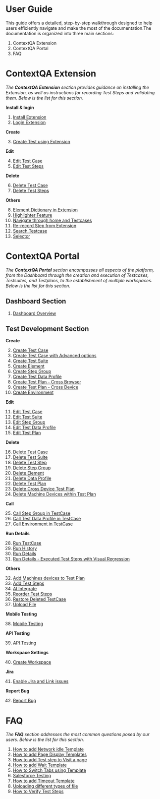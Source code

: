 
# **User Guide**

This guide offers a detailed, step-by-step walkthrough designed to help users efficiently navigate and make the most of the documentation.The documentation is organized into three main sections:

1. ContextQA Extension
2. ContextQA Portal 
3. FAQ


# **ContextQA Extension** 
    
*The **ContextQA Extension** section provides guidance on installing the Extension, as well as instructions for recording Test Steps and validating them. Below is the list for this section.*


**Install & login**  
    
1. [Install Extension](./../02-ContextQA-Extension/01-Install-&-Login/1.1-install-chrome-extension.md)
2. [Login Extension](./../02-ContextQA-Extension/01-Install-&-Login/1.2-login-chrome-extension.md) 

**Create**  
    
3. [Create Test using Extension](./../02-ContextQA-Extension/02-Create/2.1-create-a-test-case-in-chrome-extension.md)

**Edit**  
    
4. [Edit Test Case](./../02-ContextQA-Extension/03-Edit/3.1-edit-test-case.md)
5. [Edit Test Steps](./../02-ContextQA-Extension/03-Edit/3.2-edit-test-steps.md)

**Delete**  
   
6. [Delete Test Case](./../02-ContextQA-Extension/04-Delete/4.1-delete-test-case.md)
7. [Delete Test Steps](./../02-ContextQA-Extension/04-Delete/4.2-delete-test-steps.md)

**Others**  
   
8. [Element Dictionary in Extension](./../02-ContextQA-Extension/05-Others/Element-Directory-in-Extension.md)  
9. [Highlighter Feature](./../02-ContextQA-Extension/05-Others/highlighter-feature.md)  
10. [Navigate through home and Testcases](./../02-ContextQA-Extension/05-Others/navigate-through-home-and-testcases-in-the-contextqa-extension.md)  
11. [Re-record Step from Extension](./../02-ContextQA-Extension/05-Others/re-record-step-from-extension.md)  
12. [Search Testcase](./../02-ContextQA-Extension/05-Others/search-test-case.md)  
13. [Selector](./../02-ContextQA-Extension/05-Others/selector.md)  


# **ContextQA Portal**

*The **ContextQA Portal** section encompasses all aspects of the platform, from the Dashboard through the creation and execution of Testcases, Testsuites, and Testplans, to the establishment of multiple workspaces. Below is the list for this section.*


## **Dashboard Section**  

1. [Dashboard Overview](./../03-ContextQA-Portal/01-Dashboard-section/1.1-Dashboard-Overview.md)  

## **Test Development Section**  
    
**Create**  

2. [Create Test Case](./../02-Test-Development-Section/01-Create/1.1-create-test-case.md)  
3. [Create Test Case with Advanced options](./../02-Test-Development-Section/01-Create/1.2-create-test-case-with-advanced-options.md)  
4. [Create Test Suite](./../02-Test-Development-Section/01-Create/1.3-create-test-suite.md)  
5. [Create Element](./../02-Test-Development-Section/01-Create/1.4-create-element.md)  
6. [Create Step Group](./../02-Test-Development-Section/01-Create/1.5-Create-step-group.md)  
7. [Create Test Data Profile](./../02-Test-Development-Section/01-Create/1.6-create-test-data-profile.md)  
8. [Create Test Plan - Cross Browser](./../02-Test-Development-Section/01-Create/1.7-create-test-plan-Cross_browser.md)  
9. [Create Test Plan - Cross Device](./../02-Test-Development-Section/01-Create/1.8-create-test-plan-cross-device.md)  
10. [Create Environment](./../02-Test-Development-Section/01-Create/1.9-create-environment.md)  

**Edit**  

11. [Edit Test Case](./../02-Test-Development-Section/02-Edit/2.1-edit-test-case.md)  
12. [Edit Test Suite](./../02-Test-Development-Section/02-Edit/2.2-edit-test-suite.md) 
13. [Edit Step Group](./../02-Test-Development-Section/02-Edit/2.3-edit-step-group.md)   
14. [Edit Test Data Profile](./../02-Test-Development-Section/02-Edit/2.4-edit-test-data-profile.md)  
15. [Edit Test Plan](./../02-Test-Development-Section/02-Edit/2.5-edit-test-plan.md)  

**Delete** 

16. [Delete Test Case](./../02-Test-Development-Section/03-Delete/3.1-delete-test-case.md)  
17. [Delete Test Suite](./../02-Test-Development-Section/03-Delete/3.2-delete-test-suite.md)  
18. [Delete Test Step](./../02-Test-Development-Section/03-Delete/3.3-delete-test-step.md)  
19. [Delete Step Group](./../02-Test-Development-Section/03-Delete/3.4-delete-step-group.md)  
20. [Delete Element](./../02-Test-Development-Section/03-Delete/3.5-delete-element.md)  
21. [Delete Data Profile](./../02-Test-Development-Section/03-Delete/3.6-delete-data-profile.md)  
22. [Delete Test Plan](./../02-Test-Development-Section/03-Delete/3.7-delete-test-plan.md)  
23. [Delete Cross Device Test Plan](./../02-Test-Development-Section/03-Delete/3.8-delete-cross-device-test-plan.md)  
24. [Delete Machine Devices within Test Plan](./../02-Test-Development-Section/03-Delete/3.9-delete-machine-devices-within-test-plan.md)  



**Call**  

25. [Call Step Group in TestCase](./../02-Test-Development-Section/04-Call/4.1-Call-step-group-in-test-case.md)  
26. [Call Test Data Profile in TestCase](./../02-Test-Development-Section/04-Call/4.2-Call-Test-Data-Profile-in-Testcase.md)  
27. [Call Environment in TestCase](./../02-Test-Development-Section/04-Call/4.3-Call-Environment-in-Testcase.md) 

**Run Details**  

28. [Run TestCase](./../02-Test-Development-Section/05-Run-Details/5.1-run-test-case.md)  
29. [Run History](./../02-Test-Development-Section/05-Run-Details/5.2-run-history.md)  
30. [Run Details](./../02-Test-Development-Section/05-Run-Details/5.3-run-details.md)  
31. [Run Details - Executed Test Steps with Visual Regression](./../02-Test-Development-Section/05-Run-Details/5.4-run-details-Executed-Test-Steps-with-visual-regression.md)  


**Others**  

32. [Add Machines devices to Test Plan](./../02-Test-Development-Section/06-Others/Add-machines-devices-to-test-plan.md)  
33. [Add Test Steps](./../02-Test-Development-Section/06-Others/add-test-steps.md)  
34. [AI Integrate](./../02-Test-Development-Section/06-Others/AI-Integrate.md)  
35. [Reorder Test Steps](./../02-Test-Development-Section/06-Others/reorder-test-steps.md)  
36. [Restore Deleted TestCase](./../02-Test-Development-Section/06-Others/restore-deleted-testcases.md)  
37. [Upload File](./../02-Test-Development-Section/06-Others/Upload_file.md)  


**Mobile Testing**   
        
38. [Mobile Testing](./../03-Mobile-testing/mobile-testing.md)

**API Testing**  
    
39. [API Testing](./../04-API-Testing/api-testing.md)

**Workspace Settings**  
    
40. [Create Workspace](./../06-Workspace-settings/Create-workspace.md)

**Jira**  
    
41. [Enable Jira and Link issues](./../07-Jira/Enable-Jira-&-link-issues.md)

**Report Bug**  
    
42. [Report Bug](./../07-Report-Bug/Report-Bug.md)  

  
# **FAQ**

*The **FAQ** section addresses the most common questions posed by our users. Below is the list for this section.*


1.  [How to add Network idle Template](./../04-FAQ/how-to-add-network-idle-template.md)
2.  [How to add Page Display Templates](./../04-FAQ/how-to-add-page-display-templates.md)  
3.  [How to add Test step to Visit a page](./../04-FAQ/how-to-add-test-step-to-visit-a-page.md)
4.  [How to add Wait Template](./../04-FAQ/how-to-add-wait-template.md)
5.  [How to Switch Tabs using Template](./..04-FAQ/how-to-switch-tabs-using-template.md) 
6.  [Salesforce Testing](./../04-FAQ/how-to-test-salesforce.md)
7.  [How to add Timeout Template](./../04-FAQ/timeout-template.md)
8.  [Uploading different types of file](./../04-FAQ/uploading-types-of-file.md)
9.  [How to Verify Test Steps](./../04-FAQ/verify-test-steps.md)
